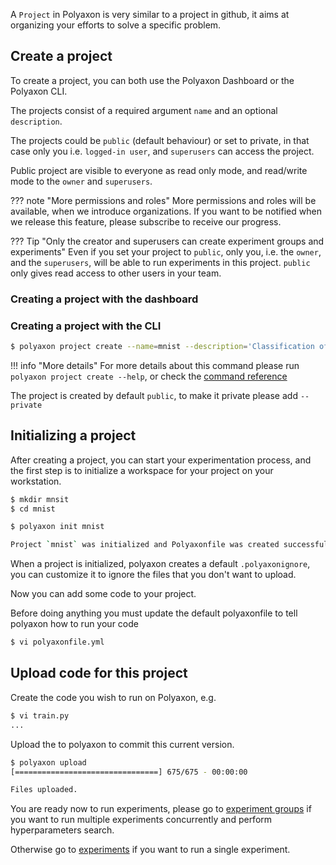 A `Project` in Polyaxon is very similar to a project in github,
it aims at organizing your efforts to solve a specific problem.

## Create a project

To create a project, you can both use the Polyaxon Dashboard or the Polyaxon CLI.

The projects consist of a required argument `name` and an optional `description`.

The projects could be `public` (default behaviour) or set to private,
in that case only you i.e. `logged-in user`, and `superusers` can access the project.

Public project are visible to everyone as read only mode, and read/write mode to the `owner` and `superusers`.

??? note "More permissions and roles"
    More permissions and roles will be available, when we introduce organizations.
    If you want to be notified when we release this feature, please subscribe to receive our progress.


??? Tip "Only the creator and superusers can create experiment groups and experiments"
    Even if you set your project to `public`, only you, i.e. the `owner`, and the `superusers`,
    will be able to run experiments in this project.
    `public` only gives read access to other users in your team.


### Creating a project with the dashboard

### Creating a project with the CLI

```bash
$ polyaxon project create --name=mnist --description='Classification of handwritten images.'
```

!!! info "More details"
    For more details about this command please run `polyaxon project create --help`,
    or check the [command reference](/polyaxon_cli/commands/project)

The project is created by default `public`, to make it private please add `--private`

## Initializing a project

After creating a project, you can start your experimentation process,
and the first step is to initialize a workspace for your project on your workstation.

```bash
$ mkdir mnsit
$ cd mnist

$ polyaxon init mnist

Project `mnist` was initialized and Polyaxonfile was created successfully `polyaxonfile.yml`
```

When a project is initialized, polyaxon creates a default `.polyaxonignore`,
you can customize it to ignore the files that you don't want to upload.

Now you can add some code to your project.

Before doing anything you must update the default polyaxonfile to tell polyaxon how to run your code

```bash
$ vi polyaxonfile.yml
```

## Upload code for this project

Create the code you wish to run on Polyaxon, e.g.

```bash
$ vi train.py
...
```

Upload the to polyaxon to commit this current version.

```bash
$ polyaxon upload
[================================] 675/675 - 00:00:00

Files uploaded.
```


You are ready now to run experiments, please go to [experiment groups](experiment_groups)
if you want to run multiple experiments concurrently and perform hyperparameters search.

Otherwise go to [experiments](experiments) if you want to run a single experiment.
